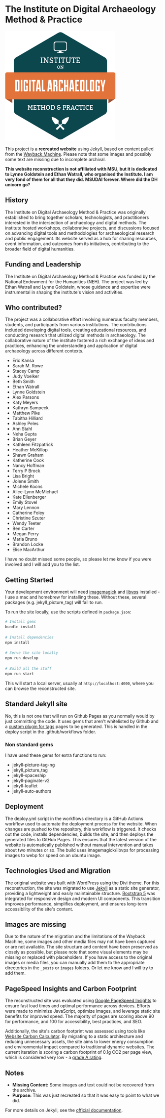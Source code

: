 # The Institute on Digital Archaeology Method &amp; Practice

![MSU Digital Archaeology Institute Logo](/images/logos/InstituteDigitalArch-Logo-35.png)

This project is a **recreated website** using [Jekyll](https://jekyllrb.com/), based on content pulled from the [Wayback Machine](https://archive.org/web/). Please note that some images and possibly some text are missing due to incomplete archival.

**This website reconstruction is not affiliated with MSU, but it is dedicated to Lynne Goldstein and Ethan Watrall, who organised the Institute. I am very fond of them for all that they did. MSUDAI forever. Where did the DH unicorn go?**

## History

The Institute on Digital Archaeology Method & Practice was originally established to bring together scholars, technologists, and practitioners interested in the intersection of archaeology and digital methods. The institute hosted workshops, collaborative projects, and discussions focused on advancing digital tools and methodologies for archaeological research and public engagement. Its website served as a hub for sharing resources, event information, and outcomes from its initiatives, contributing to the broader field of digital humanities.

## Funding and Leadership

The Institute on Digital Archaeology Method & Practice was funded by the National Endowment for the Humanities (NEH). The project was led by Ethan Watrall and Lynne Goldstein, whose guidance and expertise were instrumental in shaping the institute's vision and activities.

## Who contributed?
The project was a collaborative effort involving numerous faculty members, students, and participants from various institutions.
The contributions included developing digital tools, creating educational resources, and conducting research that utilized digital methods in archaeology. The collaborative nature of the institute fostered a rich exchange of ideas and practices, enhancing the understanding and application of digital archaeology across different contexts.

* Eric Kansa
* Sarah M. Rowe
* Stacey Camp
* Judy Voelker
* Beth Smith
* Ethan Watrall
* Lynne Goldstein
* Alex Parsons
* Katy Meyers
* Kathryn Sampeck
* Matthew Pike
* Tabitha Hilliard 
* Ashley Peles
* Ann Stahl
* Neha Gupta
* Brian Geyer
* Kathleen Fitzpatrick
* Heather McKillop
* Shawn Graham
* Katherine Cook
* Nancy Hoffman
* Terry P Brock
* Lisa Bright 
* Jolene Smith
* Michele Koons
* Alice-Lynn McMichael
* Kate Ellenberger
* Emily Stovel
* Mary Lennon
* Catherine Foley
* Christine Szuter
* Wendy Teeter
* Ben Carter
* Megan Perry
* Maria Bruno
* Brandon Locke
* Elise MacArthur

I have no doubt missed some people, so please let me know if you were involved and I will add you to the list.

## Getting Started

Your development environment will need [imagemagick](https://imagemagick.org/index.php) and [libvps](https://www.libvips.org/install.html) installed - I use a mac and homebrew for installing these. Without these, several packages (e.g. jekyll_picture_tag) will fail to run. 

To run the site locally, use the scripts defined in `package.json`:

```bash
# Install gems
bundle install 

# Install dependencies
npm install

# Serve the site locally
npm run develop

# Build all the stuff
npm run start
```

This will start a local server, usually at `http://localhost:4000`, where you can browse the reconstructed site.

## Standard Jekyll site

No, this is not one that will run on Github Pages as you normally would by just committing the code. It uses gems that aren't whitelisted by Github and a [custom plugin for tags](_plugins/tags_generator.rb) pages to be generated. This is handled in the deploy script in the .github/workflows folder.

### Non standard gems 

I have used these gems for extra functions to run: 

* jekyll-picture-tag-ng
* jekyll_picture_tag
* jekyll-spaceship
* jekyll-paginate-v2
* jekyll-leaflet
* jekyll-auto-authors

## Deployment

The deploy.yml script in the workflows directory is a GitHub Actions workflow used to automate the deployment process for the website. When changes are pushed to the repository, this workflow is triggered. It  checks out the code, installs dependencies, builds the site, and then deploys the generated files to GitHub Pages. This ensures that the latest version of the website is automatically published without manual intervention and takes about two minutes or so. The build uses imagemagick/libvps for processing images to webp for speed on an ubuntu image. 


## Technologies Used and Migration

The original website was built with WordPress using the Divi theme. For this reconstruction, the site was migrated to use [Jekyll](https://jekyllrb.com/) as a static site generator, providing a lightweight and easily maintainable structure. [Bootstrap 5](https://getbootstrap.com/) was integrated for responsive design and modern UI components. This transition improves performance, simplifies deployment, and ensures long-term accessibility of the site's content.

## Images are missing
Due to the nature of the migration and the limitations of the Wayback Machine, some images and other media files may not have been captured or are not available. The site structure and content have been preserved as closely as possible, but please note that some visual elements may be missing or replaced with placeholders. If you have access to the original images or media files, you can manually add them to the appropriate directories in the `_posts` or `images` folders. Or let me know and I will try to add them.

## PageSpeed Insights and Carbon Footprint

The reconstructed site was evaluated using [Google PageSpeed Insights](https://pagespeed.web.dev/) to ensure fast load times and optimal performance across devices. Efforts were made to minimize JavaScript, optimize images, and leverage static site benefits for improved speed. The majority of pages are scoring above 90 for performance, and 100 for accessibility, best practices, and SEO.

Additionally, the site's carbon footprint was assessed using tools like [Website Carbon Calculator](https://www.websitecarbon.com/). By migrating to a static architecture and reducing unnecessary assets, the site aims to lower energy consumption and environmental impact compared to traditional dynamic websites. The current iteration is scoring a carbon footprint of 0.1g CO2 per page view, which is considered very low - a [grade A rating](https://www.websitecarbon.com/website/msudai-museologi-st/).

## Notes

- **Missing Content:** Some images and text could not be recovered from the archive.
- **Purpose:** This was just recreated so that it was easy to point to what we did. 

For more details on Jekyll, see the [official documentation](https://jekyllrb.com/docs/).